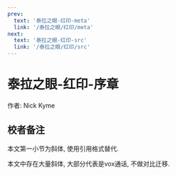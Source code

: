 ```yaml
---
prev:
  text: '泰拉之眼-红印-meta'
  link: '/泰拉之眼/红印/meta'
next:
  text: '泰拉之眼-红印-src'
  link: '/泰拉之眼/红印/src'
---
```


# 泰拉之眼-红印-序章

作者: Nick Kyme

## 校者备注

本文第一小节为斜体, 使用引用格式替代.

本文中存在大量斜体, 大部分代表是vox通话, 不做对比迁移.
